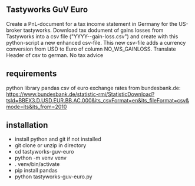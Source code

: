 Tastyworks GuV Euro
-------------------

Create a PnL-document for a tax income statement in Germany for the US-broker tastyworks.
Download tax dodument of gains losses from Tastyworks into a csv file ("YYYY-<Account-nr>-gain-loss.csv") and create with this
python-script a new enhanced csv-file. This new csv-file adds a currency conversion
from USD to Euro of column NO_WS_GAINLOSS.
Translate Header of csv to german.
No tax advice

requirements
------------
python library pandas
csv of euro exchange rates from bundesbank.de: https://www.bundesbank.de/statistic-rmi/StatisticDownload?tsId=BBEX3.D.USD.EUR.BB.AC.000&its_csvFormat=en&its_fileFormat=csv&mode=its&its_from=2010

installation
------------
- install python and git if not installed
- git clone or unzip in directory
- cd tastyworks-guv-euro
- python -m venv venv
- . venv/bin/activate
- pip install pandas
- python tastyworks-guv-euro.py <args>
